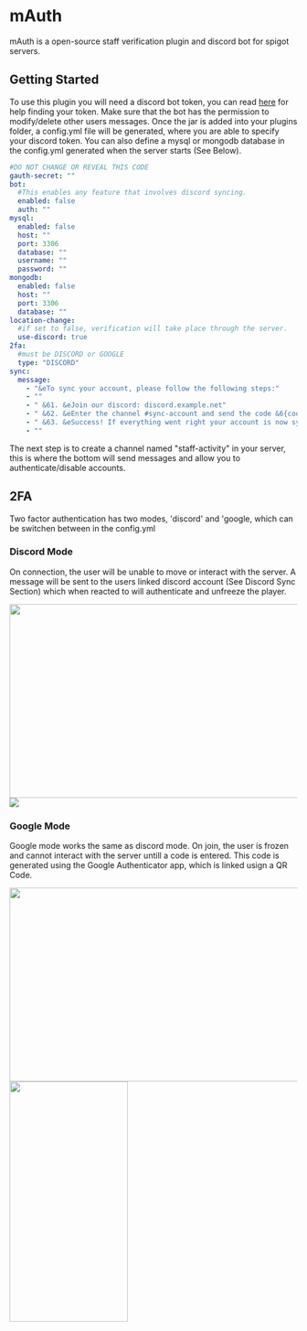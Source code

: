 # mAuth

mAuth is a open-source staff verification plugin and discord bot for spigot servers.

## Getting Started



To use this plugin you will need a discord bot token, you can read [here](https://www.writebots.com/discord-bot-token/) for help finding your token. Make sure that the bot has the permission to modify/delete other users messages. Once the jar is added into your plugins folder, a config.yml file will be generated, where you are able to specify your discord token. You can also define a mysql or mongodb database in the config.yml generated when the server starts (See Below).

```yml
#DO NOT CHANGE OR REVEAL THIS CODE
gauth-secret: ""
bot:
  #This enables any feature that involves discord syncing.
  enabled: false
  auth: ""
mysql:
  enabled: false
  host: ""
  port: 3306
  database: ""
  username: ""
  password: ""
mongodb:
  enabled: false
  host: ""
  port: 3306
  database: ""
location-change:
  #if set to false, verification will take place through the server.
  use-discord: true
2fa:
  #must be DISCORD or GOOGLE
  type: "DISCORD"
sync:
  message:
    - "&eTo sync your account, please follow the following steps:"
    - ""
    - " &61. &eJoin our discord: discord.example.net"
    - " &62. &eEnter the channel #sync-account and send the code &6{code}"
    - " &63. &eSuccess! If everything went right your account is now synced!"
    - ""
```

The next step is to create a channel named "staff-activity" in your server, this is where the bottom will send messages and allow you to authenticate/disable accounts.

## 2FA

Two factor authentication has two modes, 'discord' and 'google, which can be switchen between in the config.yml

### Discord Mode 
On connection, the user will be unable to move or interact with the server. A message will be sent to the users linked discord account (See Discord Sync Section) which when reacted to will authenticate and unfreeze the player.

<img src="https://i.imgur.com/8bxwjfQ.png" width="640" height="339">
<img src="https://i.imgur.com/9Nkuhk4.png">

### Google Mode

Google mode works the same as discord mode. On join, the user is frozen and cannot interact with the server untill a code is entered. This code is generated using the Google Authenticator app, which is linked usign a QR Code.

<img src="https://i.imgur.com/ueYQEen.png" width="640" height="339">
<img src="https://i.imgur.com/FikVprR.jpg" width="207" height="420">


